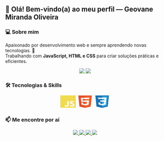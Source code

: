 ## 👋 Olá! Bem-vindo(a) ao meu perfil — Geovane Miranda Oliveira

### 💻 Sobre mim
Apaixonado por desenvolvimento web e sempre aprendendo novas tecnologias. 🚀  
Trabalhando com **JavaScript, HTML e CSS** para criar soluções práticas e eficientes.

<div align="center">
  <!-- GitHub Stats -->
  <img height="180em" src="https://github-readme-stats.vercel.app/api?username=GeovaneMirandaOliveira&show_icons=true&theme=tokyonight&include_all_commits=true&count_private=true"/>
  <img height="180em" src="https://github-readme-stats.vercel.app/api/top-langs/?username=GeovaneMirandaOliveira&layout=compact&langs_count=6&theme=tokyonight"/>
</div>

### 🛠️ Tecnologias & Skills
<div align="center">
  <img alt="JavaScript" height="40" width="50" src="https://raw.githubusercontent.com/devicons/devicon/master/icons/javascript/javascript-plain.svg">
  <img alt="HTML" height="40" width="50" src="https://raw.githubusercontent.com/devicons/devicon/master/icons/html5/html5-original.svg">
  <img alt="CSS" height="40" width="50" src="https://raw.githubusercontent.com/devicons/devicon/master/icons/css3/css3-original.svg">
</div>

### 📫 Me encontre por aí
<div align="center">
  <a href="https://www.instagram.com/geovane.oliveira212/" target="_blank">
    <img src="https://img.shields.io/badge/-Instagram-%23E4405F?style=for-the-badge&logo=instagram&logoColor=white">
  </a>
  <a href="https://discord.gg/Miranda212#7072" target="_blank">
    <img src="https://img.shields.io/badge/Discord-7289DA?style=for-the-badge&logo=discord&logoColor=white">
  </a>
  <a href="mailto:geovane.oliveira212@gmail.com">
    <img src="https://img.shields.io/badge/-Gmail-%23333?style=for-the-badge&logo=gmail&logoColor=white">
  </a>
  <a href="https://www.linkedin.com/in/geovane-miranda-oliveira-b71b03192/" target="_blank">
    <img src="https://img.shields.io/badge/-LinkedIn-%230077B5?style=for-the-badge&logo=linkedin&logoColor=white">
  </a> 
</div>


